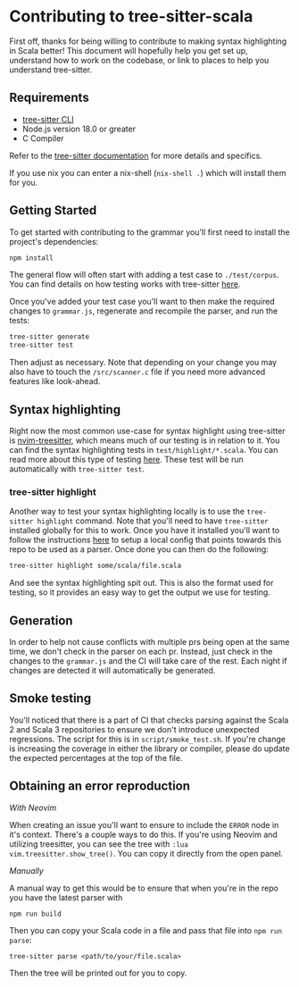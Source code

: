 # Contributing to tree-sitter-scala

First off, thanks for being willing to contribute to making syntax highlighting
in Scala better! This document will hopefully help you get set up, understand
how to work on the codebase, or link to places to help you understand
tree-sitter.

## Requirements

- [tree-sitter CLI](https://github.com/tree-sitter/tree-sitter/tree/master/cli)
- Node.js version 18.0 or greater
- C Compiler

Refer to the [tree-sitter
documentation](https://tree-sitter.github.io/tree-sitter/creating-parsers/1-getting-started.html)
for more details and specifics.

If you use nix you can enter a nix-shell (`nix-shell .`) which will install them
for you.

## Getting Started

To get started with contributing to the grammar you'll first need to install the
project's dependencies:

```sh
npm install
```

The general flow will often start with adding a test case to `./test/corpus`. You can
find details on how testing works with tree-sitter
[here](https://tree-sitter.github.io/tree-sitter/creating-parsers/5-writing-tests.html).

Once you've added your test case you'll want to then make the required changes
to `grammar.js`, regenerate and recompile the parser, and run the tests:

```sh
tree-sitter generate
tree-sitter test
```

Then adjust as necessary. Note that depending on your change you may also have
to touch the `/src/scanner.c` file if you need more advanced features like
look-ahead.

## Syntax highlighting

Right now the most common use-case for syntax highlight using tree-sitter is
[nvim-treesitter](https://github.com/nvim-treesitter/nvim-treesitter), which
means much of our testing is in relation to it. You can find the syntax
highlighting tests in `test/highlight/*.scala`. You can read more about this
type of testing 
[here](https://tree-sitter.github.io/tree-sitter/3-syntax-highlighting.html#unit-testing). 
These test will be run automatically with `tree-sitter test`.

### tree-sitter highlight

Another way to test your syntax highlighting locally is to use the `tree-sitter
highlight` command. Note that you'll need to have `tree-sitter` installed
globally for this to work. Once you have it installed you'll want to follow the
instructions [here](https://tree-sitter.github.io/tree-sitter/3-syntax-highlighting.html#overview) 
to setup a local config that points towards this repo to be used as a parser. 
Once done you can then do the following:

```sh
tree-sitter highlight some/scala/file.scala
```

And see the syntax highlighting spit out. This is also the format used for
testing, so it provides an easy way to get the output we use for testing.

## Generation

In order to help not cause conflicts with multiple prs being open at the same
time, we don't check in the parser on each pr. Instead, just check in the
changes to the `grammar.js` and the CI will take care of the rest. Each night if
changes are detected it will automatically be generated.

## Smoke testing

You'll noticed that there is a part of CI that checks parsing against the Scala
2 and Scala 3 repositories to ensure we don't introduce unexpected regressions.
The script for this is in `script/smoke_test.sh`. If you're change is increasing
the coverage in either the library or compiler, please do update the expected
percentages at the top of the file.

## Obtaining an error reproduction

_With Neovim_

When creating an issue you'll want to ensure to include the `ERROR` node in it's
context. There's a couple ways to do this. If you're using Neovim and utilizing
treesitter, you can see the tree with `:lua vim.treesitter.show_tree()`. You can
copy it directly from the open panel.

_Manually_

A manual way to get this would be to ensure that when you're in the repo you
have the latest parser with

```sh
npm run build
```

Then you can copy your Scala code in a file and pass that file into `npm run
parse`:

```
tree-sitter parse <path/to/your/file.scala>
```

Then the tree will be printed out for you to copy.
